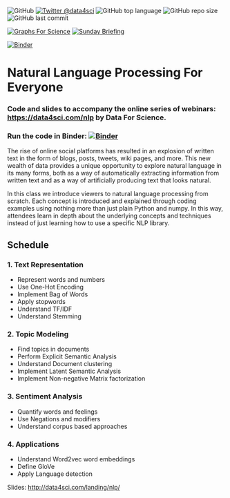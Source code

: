 ![GitHub](https://img.shields.io/github/license/DataForScience/NLP)
[![Twitter @data4sci](https://img.shields.io/twitter/follow/data4sci)](https://twitter.com/intent/follow?screen_name=data4sci)
![GitHub top language](https://img.shields.io/github/languages/top/DataForScience/NLP)
![GitHub repo size](https://img.shields.io/github/repo-size/DataForScience/NLP)
![GitHub last commit](https://img.shields.io/github/last-commit/DataForScience/NLP)

[![Graphs For Science](https://img.shields.io/badge/Graphs_For_Science-Subscribe-blue)](https://graphs4sci.substack.com/)
[![Sunday Briefing](https://img.shields.io/badge/Sunday_Briefing-Subscribe-blue)](https://data4science.ck.page/a63d4cc8d9)


[![Binder](https://mybinder.org/badge_logo.svg)](https://mybinder.org/v2/gh/DataForScience/NLP/master)

# Natural Language Processing For Everyone

### Code and slides to accompany the online series of webinars: https://data4sci.com/nlp by Data For Science.

### Run the code in Binder: [![Binder](https://mybinder.org/badge_logo.svg)](https://mybinder.org/v2/gh/DataForScience/NLP/master)

The rise of online social platforms has resulted in an explosion of written text in the form of blogs, posts, tweets, wiki pages, and more. This new wealth of data provides a unique opportunity to explore natural language in its many forms, both as a way of automatically extracting information from written text and as a way of artificially producing text that looks natural.

In this class we introduce viewers to natural language processing from scratch. Each concept is introduced and explained through coding examples using nothing more than just plain Python and numpy. In this way, attendees learn in depth about the underlying concepts and techniques instead of just learning how to use a specific NLP library.

## Schedule

### 1. Text Representation
- Represent words and numbers
- Use One-Hot Encoding
- Implement Bag of Words
- Apply stopwords
- Understand TF/IDF
- Understand Stemming

### 2. Topic Modeling
- Find topics in documents
- Perform Explicit Semantic Analysis
- Understand Document clustering
- Implement Latent Semantic Analysis
- Implement Non-negative Matrix factorization

### 3. Sentiment Analysis
- Quantify words and feelings
- Use Negations and modifiers
- Understand corpus based approaches

### 4. Applications
- Understand Word2vec word embeddings
- Define GloVe
- Apply Language detection

Slides: http://data4sci.com/landing/nlp/
